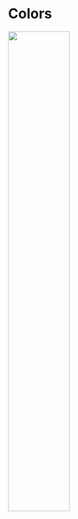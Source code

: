 # Colors
<img src="https://psv4.userapi.com/c237231/u223279282/docs/d25/b0cdfc493284/Bez-imeni-1.gif?extra=4lavHCd9VflRpScnF-N71_XeERbZGIg3noKylq-9r9JDNS_BNvT6y68Ct6hmOVfyB8T5lD8bbI0Ei9yvVFTLHd91T_ctUHlJ4xklI7LiX9LjKT4zwqg-KWFMSaNQSBs8IZFI59BFZSrvVatIKVAUwund" width="50%" height="50%"/>
